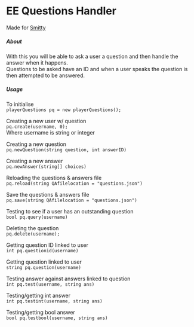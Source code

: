 EE Questions Handler
=
Made for [Smitty](http://forums.everybodyedits.com/viewtopic.php?id=35362)

##### About
With this you will be able to ask a user a question and then handle the answer when it happens.  
Questions to be asked have an ID and when a user speaks the question is then attempted to be answered.

##### Usage
To initialise  
`playerQuestions pq = new playerQuestions();`

Creating a new user w/ question  
`pq.create(username, 0);`  
Where username is string or integer

Creating a new question  
`pq.newQuestion(string question, int answerID)`

Creating a new answer  
`pq.newAnswer(string[] choices)`

Reloading the questions & answers file  
`pq.reload(string QAfilelocation = "questions.json")`

Save the questions & answers file  
`pq.save(string QAfilelocation = "questions.json")`

Testing to see if a user has an outstanding question  
`bool pq.query(username)`

Deleting the question  
`pq.delete(username);`

Getting question ID linked to user  
`int pq.questionid(username)`  

Getting question linked to user  
`string pq.question(username)`

Testing answer against answers linked to question  
`int pq.test(username, string ans)`

Testing/getting int answer  
`int pq.testint(username, string ans)`

Testing/getting bool answer  
`bool pq.testbool(username, string ans)`